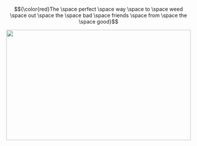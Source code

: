 <p align="center"> $${\color{red}The \space perfect \space way \space to \space weed \space out \space the \space bad \space friends \space from \space the \space good}$$
  
<p align="center"> <img src="https://github.com/user-attachments/assets/8e65de8e-61cc-41d5-8315-368afeb53b63" width="500" height="300">

<!--
**hardlyadmin/hardlyadmin** is a ✨ _special_ ✨ repository because its `README.md` (this file) appears on your GitHub profile.

Here are some ideas to get you started:

- 🔭 I’m currently working on ...
- 🌱 I’m currently learning ...
- 👯 I’m looking to collaborate on ...
- 🤔 I’m looking for help with ...
- 💬 Ask me about ...
- 📫 How to reach me: ...
- 😄 Pronouns: ...
- ⚡ Fun fact: ...
-->
